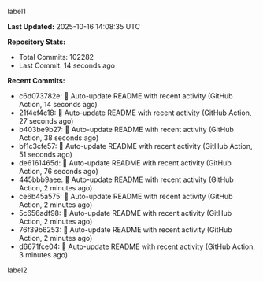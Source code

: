 
label1 
<!-- ACTIVITY_START -->
**Last Updated:** 2025-10-16 14:08:35 UTC

**Repository Stats:**
- Total Commits: 102282
- Last Commit: 14 seconds ago

**Recent Commits:**
- c6d073782e: 🤖 Auto-update README with recent activity (GitHub Action, 14 seconds ago)
- 21f4ef4c18: 🤖 Auto-update README with recent activity (GitHub Action, 27 seconds ago)
- b403be9b27: 🤖 Auto-update README with recent activity (GitHub Action, 38 seconds ago)
- bf1c3cfe57: 🤖 Auto-update README with recent activity (GitHub Action, 51 seconds ago)
- de6161465d: 🤖 Auto-update README with recent activity (GitHub Action, 76 seconds ago)
- 445bbb9aee: 🤖 Auto-update README with recent activity (GitHub Action, 2 minutes ago)
- ce6b45a575: 🤖 Auto-update README with recent activity (GitHub Action, 2 minutes ago)
- 5c656adf98: 🤖 Auto-update README with recent activity (GitHub Action, 2 minutes ago)
- 76f39b6253: 🤖 Auto-update README with recent activity (GitHub Action, 2 minutes ago)
- d6671fce04: 🤖 Auto-update README with recent activity (GitHub Action, 3 minutes ago)
<!-- ACTIVITY_END -->

label2
